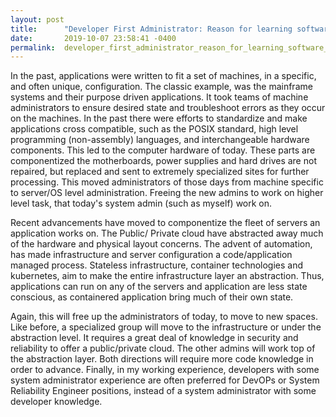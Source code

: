 ```yaml
---
layout: post
title:      "Developer First Administrator: Reason for learning software development."
date:       2019-10-07 23:58:41 -0400
permalink:  developer_first_administrator_reason_for_learning_software_development
---
```



In the past, applications were written to fit a set of machines, in a  specific, and often unique, configuration.  The classic example, was the mainframe systems and their purpose driven applications.  It took teams of machine administrators to ensure desired state and troubleshoot errors as they occur on the machines. In the past there were efforts to standardize and make applications cross compatible, such as the POSIX standard, high level programming (non-assembly) languages, and interchangeable hardware components.  This led to the computer hardware of today. These parts are componentized the motherboards, power supplies and hard drives are not repaired, but replaced and sent to extremely specialized sites for further processing.  This moved administrators of those days from machine specific to server/OS level administration. Freeing the new admins to work on higher level task, that today's system admin (such as myself) work on.

Recent advancements have moved to componentize the fleet of servers an application works on. The Public/ Private cloud have abstracted away much of the hardware and physical layout concerns. The advent of automation, has made infrastructure and server configuration a code/application managed process. Stateless infrastructure, container technologies and kubernetes, aim to make the entire infrastructure layer an abstraction. Thus, applications can run on any of the servers and application are less state conscious, as containered application bring much of their own state.   

Again, this will free up the administrators of today, to move to new spaces. Like before, a specialized group will move to the infrastructure or under the abstraction level. It requires a great deal of knowledge in security and reliability to offer a public/private cloud. The other admins will work top of the abstraction layer. Both directions will require more code knowledge in order to advance. Finally, in my working experience, developers with some system administrator experience are often preferred for DevOPs or System Reliability Engineer positions, instead of a system administrator with some developer knowledge. 

